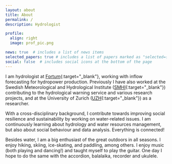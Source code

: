 ```yaml
---
layout: about
title: About
permalink: /
description: Hydrologist

profile:
  align: right
  image: prof_pic.png

news: true  # includes a list of news items
selected_papers: true # includes a list of papers marked as "selected={true}"
social: false  # includes social icons at the bottom of the page
---
```


I am hydrologist at [Fortum](https://www.fortum.se/){:target="\_blank"}, working with inflow forecasting for hydropower production. Previously I have also worked at the Swedish Meteorological and Hydrological Institute ([SMHI](https://www.smhi.se){:target="\_blank"}) contributing to the hydrological warning service and various research projects, and at the University of Zurich ([UZH](https://uzh.ch/cmsssl/en.html){:target="\_blank"}) as a researcher.

With a cross-disciplinary background, I contribute towards improving social resilience and sustainability by working on water-related issues. I am continuously learning about hydrology and water resources management, but also about social behaviour and data analysis. Everything is connected!

Besides water, I am a big enthusiast of the great outdoors in all seasons. I enjoy hiking, skiing, ice-skating, and paddling, among others. I enjoy music (both playing and dancing!) and taught myself to play the guitar. One day I hope to do the same with the accordion, balalaika, recorder and ukulele.
